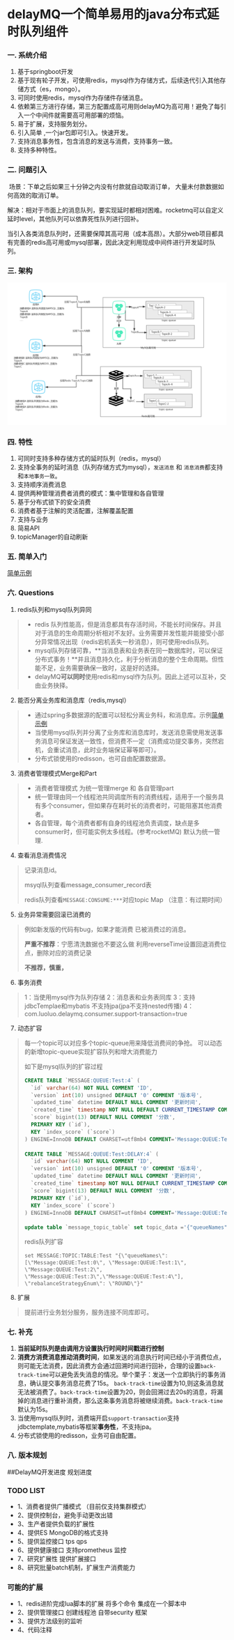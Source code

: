 #  delayMQ一个简单易用的java分布式延时队列组件

###  一. 系统介绍

1. 基于springboot开发
2. 基于现有轮子开发，可使用redis，mysql作为存储方式，后续迭代引入其他存储方式（es，mongo）。
3. 可同时使用redis，mysql作为存储件存储消息。
4. 依赖第三方进行存储，第三方配置成高可用则delayMQ为高可用！避免了每引入一个中间件就需要高可用部署的烦恼。
5. 易于扩展，支持服务划分。
6. 引入简单 ,一个jar包即可引入。快速开发。
7. 支持消息事务性，包含消息的发送与消费，支持事务一致。
8. 支持多种特性。

### 二. 问题引入

​	场景：下单之后如果三十分钟之内没有付款就自动取消订单， 大量未付款数据如何高效的取消订单。

​	解决：相对于市面上的消息队列，要实现延时都相对困难。rocketmq可以自定义延时level，其他队列可以依靠死性队列进行回补。

当引入各类消息队列时，还需要保障其高可用（成本高昂）。大部分web项目都具有完善的redis高可用或mysql部署，因此决定利用现成中间件进行开发延时队列。

### 三. 架构

 ![image-20200819175155321](doc\image-20200819175155321.png)

### 四. 特性

1. 可同时支持多种存储方式的延时队列（redis，mysql）
2. 支持全事务的延时消息（队列存储方式为mysql），`发送消息` 和 `消息消费`都支持和`本地事务一致`。
4. 支持顺序消费消息
5. 提供两种管理消费者消费的模式：集中管理和各自管理
6. 基于分布式锁下的安全消费
7. 消费者基于注解的灵活配置，注解覆盖配置
7. 支持与业务
8. 简易API
9. topicManager的自动刷新

### 五. 简单入门

[简单示例](doc\Sample.md)

### 六. Questions

1. redis队列和mysql队列异同

> - redis 队列性能高，但是消息都具有存活时间，不能长时间保存。并且对于消息的生命周期分析相对不友好。业务需要并发性能并能接受小部分异常情况出现（redis宕机丢失一秒消息），则可使用redis队列。
> - mysql队列存储可靠，**当消息表和业务表在同一数据库时，可以保证分布式事务！**并且消息持久化，利于分析消息的整个生命周期。但性能不足，业务需要确保一致时，这是好的选择。
> - delayMQ**可以同时**使用redis和mysql作为队列。因此上述可以互补，交由业务抉择。

2. 能否分离业务库和消息库（redis,mysql）

> - 通过spring多数据源的配置可以轻松分离业务科，和消息库。示例[简单示例](Sample.md)
> - 当使用mysql队列并分离了业务库和消息库时，发送消息需使用发送事务消息可保证发送一致性，但消费不一定（消费成功提交事务，突然宕机，会重试消息，此时业务端保证幂等即可）。
> - 分布式锁使用的redisson，也可自由配置数据源。

3. 消费者管理模式Merge和Part

> - 消费者管理模式 为统一管理merge 和 各自管理part
> - 统一管理由同一个线程池共同调度所有的消费线程，适用于一个服务具有多个consumer，但如果存在耗时长的消费者时，可能阻塞其他消费者。
> - 各自管理，每个消费者都有自身的线程池负责调度，缺点是多consumer时，但可能实例太多线程。(参考rocketMQ)
默认为统一管理.

4. 查看消息消费情况

> 记录消息id。
>
> msyql队列查看message_consumer_record表
>
> redis队列查看`MESSAGE:CONSUME:***`对应topic Map （注意：有过期时间）

5. 业务异常需要回滚已消费的

> 例如新发版的代码有bug，如果才能消费 已被消费过的消息。
>
> **严重不推荐**：宁愿清洗数据也不要这么做
> 利用reverseTime设置回退消费位点，删除对应的消费记录
>
> **不推荐，慎重，**


6. 事务消费

> 1：当使用mysql作为队列存储 
> 2：消息表和业务表同库 
> 3：支持jdbcTemplae和mybatis 不支持jpa(jpa不支持nested传播)
> 4：com.luoluo.delaymq.consumer.support-transaction=true

7. 动态扩容
> 每一个topic可以对应多个topic-queue用来降低消费间的争抢。
> 可以动态的新增topic-queue实现扩容队列和增大消费能力
>
> 如下是mysql队列的扩容过程
> ~~~sql
> CREATE TABLE `MESSAGE:QUEUE:Test:4` (
>   `id` varchar(64) NOT NULL COMMENT 'ID',
>   `version` int(10) unsigned DEFAULT '0' COMMENT '版本号',
>   `updated_time` datetime DEFAULT NULL COMMENT '更新时间',
>   `created_time` timestamp NOT NULL DEFAULT CURRENT_TIMESTAMP COMMENT '操作时间',
>   `score` bigint(13) DEFAULT NULL COMMENT '分数',
>   PRIMARY KEY (`id`),
>   KEY `index_score` (`score`)
> ) ENGINE=InnoDB DEFAULT CHARSET=utf8mb4 COMMENT='Message:QUEUE:Test:4顺序表';
> 
> CREATE TABLE `MESSAGE:QUEUE:Test:DELAY:4` (
>   `id` varchar(64) NOT NULL COMMENT 'ID',
>   `version` int(10) unsigned DEFAULT '0' COMMENT '版本号',
>   `updated_time` datetime DEFAULT NULL COMMENT '更新时间',
>   `created_time` timestamp NOT NULL DEFAULT CURRENT_TIMESTAMP COMMENT '操作时间',
>   `score` bigint(13) DEFAULT NULL COMMENT '分数',
>   PRIMARY KEY (`id`),
>   KEY `index_score` (`score`)
> ) ENGINE=InnoDB DEFAULT CHARSET=utf8mb4 COMMENT='Message:QUEUE:Test:DELAY:4顺序表';
> 
> update table `message_topic_table` set topic_data ='{"queueNames": ["Message:QUEUE:Test:0", "Message:QUEUE:Test:1", "Message:QUEUE:Test:2", "Message:QUEUE:Test:3","Message:QUEUE:Test:4"], "rebalanceStrategyEnum": "ROUND"}' where id ='Test';
> ~~~
>
> redis队列扩容
>
> ~~~
> set MESSAGE:TOPIC:TABLE:Test "{\"queueNames\": [\"Message:QUEUE:Test:0\", \"Message:QUEUE:Test:1\", \"Message:QUEUE:Test:2\", \"Message:QUEUE:Test:3\",\"Message:QUEUE:Test:4\"], \"rebalanceStrategyEnum\": \"ROUND\"}"
> ~~~

8. 扩展

> 提前进行业务划分服务，服务连接不同库即可。

### 七. 补充

1. **当前延时队列是由调用方设置执行时间时间戳进行控制**
2. **消费方消费消息推动消费时间**，如果发送的消息执行时间已经小于消费位点，则可能无法消费，因此消费方会通过回溯时间进行回补，合理的设置`back-track-time`可以避免丢失消息的情况。举个栗子：发送一个立即执行的事务消息，确认提交事务消息花费了15s。 `back-track-time`设置为10,则这条消息就无法被消费了。`back-track-time`设置为20，则会回溯过去20s的消息，将漏掉的消息进行重补消费，那么这条事务消息将被继续消费。`back-track-time`默认为15s。
3. 当使用mysql队列时，消费端开启`support-transaction`支持jdbctemplate,mybatis等框架**事务性**，不支持jpa。
4. 分布式锁使用的redisson，业务可自由配置。

### 八. 版本规划

##DelayMQ开发进度 规划进度

### TODO LIST
- 1、消费者提供广播模式 （目前仅支持集群模式）
- 2、提供控制台，避免手动更改出错
- 3、生产者提供负载的扩展性
- 4、提供ES MongoDB的格式支持
- 5、提供监控接口 tps qps 
- 6、提供健康接口 支持prometheus 监控
- 7、研究扩展性 提供扩展接口 
- 8、研究批量batch机制，扩展生产消费能力

### 可能的扩展

- 1、redis进阶完成lua脚本的扩展 将多个命令 集成在一个脚本中
- 2、提供管理接口 创建线程池 自带security 框架
- 3、提供方法级别的监听
- 4、代码注释

